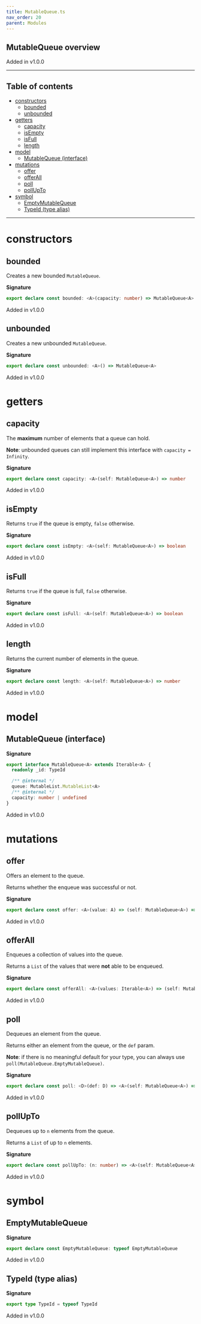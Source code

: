 ```yaml
---
title: MutableQueue.ts
nav_order: 20
parent: Modules
---
```


## MutableQueue overview

Added in v1.0.0

---

<h2 class="text-delta">Table of contents</h2>

- [constructors](#constructors)
  - [bounded](#bounded)
  - [unbounded](#unbounded)
- [getters](#getters)
  - [capacity](#capacity)
  - [isEmpty](#isempty)
  - [isFull](#isfull)
  - [length](#length)
- [model](#model)
  - [MutableQueue (interface)](#mutablequeue-interface)
- [mutations](#mutations)
  - [offer](#offer)
  - [offerAll](#offerall)
  - [poll](#poll)
  - [pollUpTo](#pollupto)
- [symbol](#symbol)
  - [EmptyMutableQueue](#emptymutablequeue)
  - [TypeId (type alias)](#typeid-type-alias)

---

# constructors

## bounded

Creates a new bounded `MutableQueue`.

**Signature**

```ts
export declare const bounded: <A>(capacity: number) => MutableQueue<A>
```

Added in v1.0.0

## unbounded

Creates a new unbounded `MutableQueue`.

**Signature**

```ts
export declare const unbounded: <A>() => MutableQueue<A>
```

Added in v1.0.0

# getters

## capacity

The **maximum** number of elements that a queue can hold.

**Note**: unbounded queues can still implement this interface with
`capacity = Infinity`.

**Signature**

```ts
export declare const capacity: <A>(self: MutableQueue<A>) => number
```

Added in v1.0.0

## isEmpty

Returns `true` if the queue is empty, `false` otherwise.

**Signature**

```ts
export declare const isEmpty: <A>(self: MutableQueue<A>) => boolean
```

Added in v1.0.0

## isFull

Returns `true` if the queue is full, `false` otherwise.

**Signature**

```ts
export declare const isFull: <A>(self: MutableQueue<A>) => boolean
```

Added in v1.0.0

## length

Returns the current number of elements in the queue.

**Signature**

```ts
export declare const length: <A>(self: MutableQueue<A>) => number
```

Added in v1.0.0

# model

## MutableQueue (interface)

**Signature**

```ts
export interface MutableQueue<A> extends Iterable<A> {
  readonly _id: TypeId

  /** @internal */
  queue: MutableList.MutableList<A>
  /** @internal */
  capacity: number | undefined
}
```

Added in v1.0.0

# mutations

## offer

Offers an element to the queue.

Returns whether the enqueue was successful or not.

**Signature**

```ts
export declare const offer: <A>(value: A) => (self: MutableQueue<A>) => boolean
```

Added in v1.0.0

## offerAll

Enqueues a collection of values into the queue.

Returns a `List` of the values that were **not** able to be enqueued.

**Signature**

```ts
export declare const offerAll: <A>(values: Iterable<A>) => (self: MutableQueue<A>) => Chunk.Chunk<A>
```

Added in v1.0.0

## poll

Dequeues an element from the queue.

Returns either an element from the queue, or the `def` param.

**Note**: if there is no meaningful default for your type, you can always
use `poll(MutableQueue.EmptyMutableQueue)`.

**Signature**

```ts
export declare const poll: <D>(def: D) => <A>(self: MutableQueue<A>) => D | A
```

Added in v1.0.0

## pollUpTo

Dequeues up to `n` elements from the queue.

Returns a `List` of up to `n` elements.

**Signature**

```ts
export declare const pollUpTo: (n: number) => <A>(self: MutableQueue<A>) => Chunk.Chunk<A>
```

Added in v1.0.0

# symbol

## EmptyMutableQueue

**Signature**

```ts
export declare const EmptyMutableQueue: typeof EmptyMutableQueue
```

Added in v1.0.0

## TypeId (type alias)

**Signature**

```ts
export type TypeId = typeof TypeId
```

Added in v1.0.0
